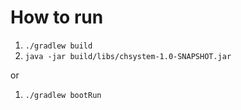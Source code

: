 # How to run

1. `./gradlew build`
1. `java -jar build/libs/chsystem-1.0-SNAPSHOT.jar`

or 

1. `./gradlew bootRun`